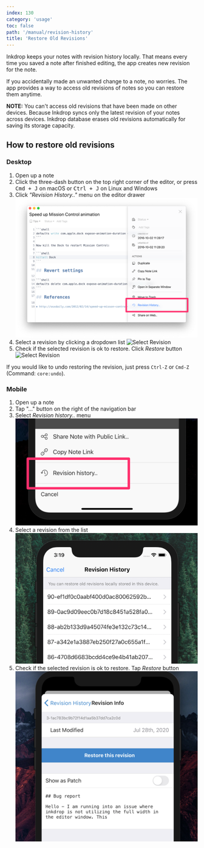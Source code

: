```yaml
---
index: 130
category: 'usage'
toc: false
path: '/manual/revision-history'
title: 'Restore Old Revisions'
---
```


Inkdrop keeps your notes with revision history locally.
That means every time you saved a note after finished editing, the app creates new revision for the note.

If you accidentally made an unwanted change to a note, no worries.
The app provides a way to access old revisions of notes so you can restore them anytime.

**NOTE:** You can't access old revisions that have been made on other devices. Because Inkdrop syncs only the latest revision of your notes across devices. Inkdrop database erases old revisions automatically for saving its storage capacity.

## How to restore old revisions

### Desktop

1. Open up a note
1. Click the three-dash button on the top right corner of the editor, or press <kbd>Cmd + J</kbd> on macOS or <kbd>Ctrl + J</kbd> on Linux and Windows
1. Click _"Revision History.."_ menu on the editor drawer
   ![Revision History Button](./revision-history_button.png)
1. Select a revision by clicking a dropdown list
   ![Select Revision](./revision-history_select-revision.png)
1. Check if the selected revision is ok to restore. Click _Restore_ button
   ![Select Revision](./revision-history_restore-revision.png)

If you would like to undo restoring the revision, just press `Ctrl-Z` or `Cmd-Z` (Command: `core:undo`).

### Mobile

1. Open up a note
2. Tap "..." button on the right of the navigation bar
3. Select _Revision history.._ menu
   ![Revision history menu](./revision-history_mobile_menu.png)
4. Select a revision from the list
   ![Select revision](./revision-history_mobile_select_revision.png)
5. Check if the selected revision is ok to restore. Tap _Restore_ button
   ![Restore revision](./revision-history_mobile_restore_revision.png)
